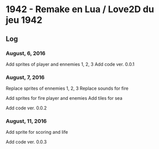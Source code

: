 # 1942 - Remake en Lua / Love2D du jeu 1942

## Log

### August, 6, 2016

Add sprites of player and ennemies 1, 2, 3
Add code ver. 0.0.1

### August, 7, 2016

Replace sprites of ennemies 1, 2, 3
Replace sounds for fire

Add sprites for fire player and enemies
Add tiles for sea

Add code ver. 0.0.2

### August, 11, 2016

Add sprite for scoring and life

Add code ver. 0.0.3

